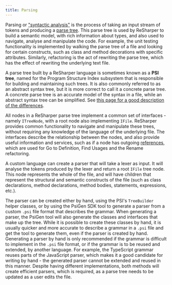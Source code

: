 ```yaml
---
title: Parsing
---
```


Parsing or ["syntactic analysis"](https://en.wikipedia.org/wiki/Parsing) is the process of taking an input stream of tokens and producing a [parse tree](https://en.wikipedia.org/wiki/Parse_tree). This parse tree is used by ReSharper to build a semantic model, with rich information about types, and also used to navigate, analyse and manipulate the code. For example, the unit testing functionality is implemented by walking the parse tree of a file and looking for certain constructs, such as class and method decorations with specific attributes. Similarly, refactoring is the act of rewriting the parse tree, which has the effect of rewriting the underlying text file.

A parse tree built by a ReSharper language is sometimes known as a **PSI tree**, named for the Program Structure Index subsystem that is responsible for building and maintaining such trees. It is also commonly referred to as an abstract syntax tree, but it is more correct to call it a concrete parse tree. A concrete parse tree is an accurate model of the syntax in a file, while an abstract syntax tree can be simplified. See [this page for a good description of the differences](http://eli.thegreenplace.net/2009/02/16/abstract-vs-concrete-syntax-trees).

All nodes in a ReSharper parse tree implement a common set of interfaces - namely `ITreeNode`, with a root node also implementing `IFile`. ReSharper provides common functionality to navigate and manipulate these trees, without requiring any knowledge of the language of the underlying file. The interfaces describe the relationship between the nodes, and also provide useful information and services, such as if a node has outgoing [references](/PSI/References.md), which are used for Go to Definition, Find Usages and the Rename refactoring.

A custom language can create a parser that will take a lexer as input. It will analyse the tokens produced by the lexer and return a root `IFile` tree node. This node represents the whole of the file, and will have children that represent the structural and semantic constructs of the file (such as class declarations, method declarations, method bodies, statements, expressions, etc.).

The parser can be created either by hand, using the PSI's `TreeBuilder` helper classes, or by using the PsiGen SDK tool to generate a parser from a custom `.psi` file format that describes the grammar. When generating a parser, the PsiGen tool will also generate the classes and interfaces that make up the tree. While it is possible to create these classes by hand, it is usually quicker and more accurate to describe a grammar in a `.psi` file and get the tool to generate them, even if the parser is created by hand. Generating a parser by hand is only recommended if the grammar is difficult to implement in the `.psi` file format, or if the grammar is to be reused and extended, by another language. For example, the TypeScript grammar reuses parts of the JavaScript parser, which makes it a good candidate for writing by hand - the generated parser cannot be extended and reused in this manner. Despite having different implementations, both methods will create efficient parsers, which is required, as a parse tree needs to be updated as a user edits the file.
